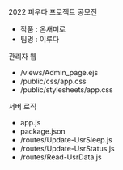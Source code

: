 2022 피우다 프로젝트 공모전 

- 작품 : 온새미로 
- 팀명 : 이루다 



관리자 웹
- /views/Admin_page.ejs 
- /public/css/app.css
- /public/stylesheets/app.css



서버 로직
- app.js
- package.json
- /routes/Update-UsrSleep.js
- /routes/Update-UsrStatus.js
- /routes/Read-UsrData.js
